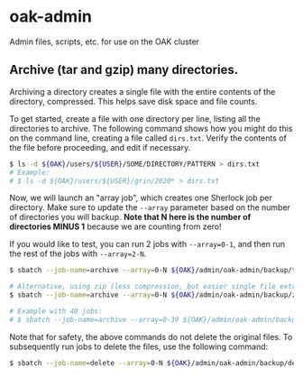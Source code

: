# oak-admin
Admin files, scripts, etc. for use on the OAK cluster

## Archive (tar and gzip) many directories.

Archiving a directory creates a single file with the entire contents of the
directory, compressed.  This helps save disk space and file counts.

To get started, create a file with one directory per line, listing all the directories
to archive.  The following command shows how you might do this on the command
line, creating a file called `dirs.txt`.  Verify the contents of the file before
proceeding, and edit if necessary.

```bash
$ ls -d ${OAK}/users/${USER}/SOME/DIRECTORY/PATTERN > dirs.txt
# Example:
# $ ls -d ${OAK}/users/${USER}/grin/2020* > dirs.txt
```

Now, we will launch an "array job", which creates one Sherlock job per directory.
Make sure to update the `--array` parameter based on the number of directories
you will backup.  **Note that N here is the number of directories MINUS 1** because
we are counting from zero!

If you would like to test, you can run 2 jobs with `--array=0-1`, and then run
the rest of the jobs with `--array=2-N`.

```bash
$ sbatch --job-name=archive --array=0-N ${OAK}/admin/oak-admin/backup/tar_and_gzip_dirlist.sh dirs.txt

# Alternative, using zip (less compression, but easier single file extraction)
$ sbatch --job-name=archive --array=0-N ${OAK}/admin/oak-admin/backup/zip_dirlist.sh dirs.txt

# Example with 40 jobs:
# $ sbatch --job-name=archive --array=0-39 ${OAK}/admin/oak-admin/backup/tar_and_gzip_dirlist.sh dirs.txt
```

Note that for safety, the above commands do not delete the original files.  To subsequently
run jobs to delete the files, use the following command:

```bash
$ sbatch --job-name=delete --array=0-N ${OAK}/admin/oak-admin/backup/del_dirlist.sh dirs.txt
```
